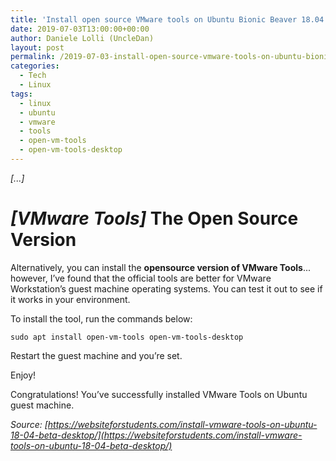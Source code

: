 ```yaml
---
title: 'Install open source VMware tools on Ubuntu Bionic Beaver 18.04 LTS'
date: 2019-07-03T13:00:00+00:00
author: Daniele Lolli (UncleDan)
layout: post
permalink: /2019-07-03-install-open-source-vmware-tools-on-ubuntu-bionic-beaver-18-04-lts.html
categories:
  - Tech
  - Linux
tags:
  - linux
  - ubuntu
  - vmware
  - tools
  - open-vm-tools
  - open-vm-tools-desktop
---
```

*[...]*
# *[VMware Tools]* The Open Source Version
Alternatively, you can install the **opensource version of VMware Tools**... however, I’ve found that the official tools are better for VMware Workstation’s guest machine operating systems. You can test it out to see if it works in your environment.

To install the tool, run the commands below:

`sudo apt install open-vm-tools open-vm-tools-desktop`

Restart the guest machine and you’re set.

Enjoy!

Congratulations! You’ve successfully installed VMware Tools on Ubuntu guest machine.

*Source: [https://websiteforstudents.com/install-vmware-tools-on-ubuntu-18-04-beta-desktop/](https://websiteforstudents.com/install-vmware-tools-on-ubuntu-18-04-beta-desktop/)*
